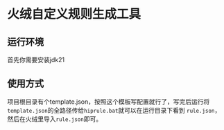# 火绒自定义规则生成工具

## 运行环境

首先你需要安装jdk21

## 使用方式

项目根目录有个template.json，按照这个模板写配置就行了，写完后运行将`template.json`的全路径传给`hiprule.bat`就可以在运行目录下看到
`rule.json`，然后在火绒里导入`rule.json`即可。
